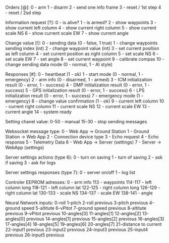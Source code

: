 Orders [@]:
0 - arm
1 - disarm
2 - send one info frame
3 - reset / 1st step
4 - reset / 2sd step

Information request [?]:
0 - is alive?
1 - is armed?
2 - show waypoints
3 - show current left column
4 - show current right column
5 - show current scale NS
6 - show current scale EW
7 - show current angle

Change value [!]:
0 - sending data (0 - false, 1 true)
1 - change waypoints sending index (int)
2 - change waypoint value (int)
3 - set current position as left column
4 - set current position as right column
5 - set scale NS
6 - set scale EW
7 - set angle
8 - set current waypoint
9 - calibrate compas
10 - change sending data mode (0 - normal, 1 - AI style)

Responses [#]:
0 - heartbeat (1 - ok)
1 - start mode (0 - normal, 1 - emergency)
2 - arm info (0 - disarmed, 1 - armed)
3 - ICM initialization result (0 - error, 1 - success)
4 - DMP initialization result (0 - error, 1 - success)
5 - GPS initialization result (0 - error, 1 - success)
6 - LPS initialization result (0 - error, 1 - success)
7 - emergency mode (1 - emergency)
8 - change value confirmation (1 - ok)
9 - current left column
10 - current right column
11 - current scale NS
12 - current scale EW
13 - current angle
14 - system ready

Setting chanel value:
0-50 - manual
15-30 - stop sending messages


Websocket message type:
0 - Web App -> Ground Station
1 - Ground Station -> Web App
2 - Connection device type
3 - Echo request
4 - Echo response
5 - Telemetry Data
6 - Web App -> Server (settings)
7 - Server -> WebApp (settings)

Server settings actions (type 6):
0 - turn on saving
1 - turn of saving
2 - ask if saving
3 - ask for logs

Server settings responses (type 7):
0 - server on/off
1 - log list

Controler EEPROM adresses:
0 - arm info
113 - waypoints
114-117 - left column long
118-121 - left column lat
122-125 - right column long
126-129 - right column lat
130-133 - scale NS
134-137 - scale EW
138-141 - angle 

Neural Network inputs:
0-roll
1-pitch
2-roll previous
3-pitch previous
4-ground speed
5-altitute
6-vPitot
7-ground speed previous
8-altitute previous
9-vPitot previous
10-angles[0]
11-angles[1]
12-angles[2]
13-angles[0] previous
14-angles[1] previous
15-angles[2] previous
16-angles[3]
17-angles[4]
18-angles[5]
19-angles[6]
20-angles[7]
21-distance to current
22-input1 previous
23-input2 previous
24-input3 previous
25-input4 previous
26-input5 previous
